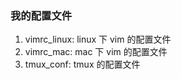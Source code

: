 ### 我的配置文件
1. vimrc_linux: linux 下 vim 的配置文件
2. vimrc_mac: mac 下 vim 的配置文件
3. tmux_conf: tmux 的配置文件
